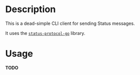 # Description

This is a dead-simple CLI client for sending Status messages.

It uses the [`status-protocol-go`](https://github.com/status-im/status-protocol-go) library.

# Usage

__TODO__
